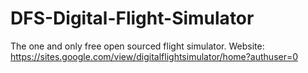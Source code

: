 # DFS-Digital-Flight-Simulator
The one and only free open sourced flight simulator.
Website:
[
](https://sites.google.com/view/digitalflightsimulator/home?authuser=0)https://sites.google.com/view/digitalflightsimulator/home?authuser=0
